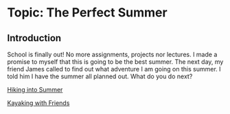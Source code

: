 # Topic: The Perfect Summer

## Introduction

School is finally out! No more assignments, projects nor lectures. I made a promise to myself that this is going to be the best summer. The next day, my friend James called to find out what adventure I am going on this summer. I told him I have the summer all planned out. What do you do next?

[Hiking into Summer](./varl0011.md)

[Kayaking with Friends](./alam0134.md)
